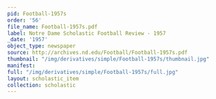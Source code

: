 ```yaml
---
pid: Football-1957s
order: '56'
file_name: Football-1957s.pdf
label: Notre Dame Scholastic Football Review - 1957
_date: '1957'
object_type: newspaper
source: http://archives.nd.edu/Football/Football-1957s.pdf
thumbnail: "/img/derivatives/simple/Football-1957s/thumbnail.jpg"
manifest:
full: "/img/derivatives/simple/Football-1957s/full.jpg"
layout: scholastic_item
collection: scholastic
---
```


